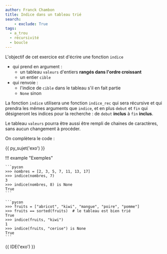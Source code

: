 ```yaml
---
author: Franck Chambon
title: Indice dans un tableau trié
search:
    - exclude: True
tags:
  - a_trou
  - récursivité
  - boucle
---
```

L'objectif de cet exercice est d'écrire une fonction `indice` 

- qui prend en argument :
    - un tableau `valeurs` d'entiers **rangés dans l'ordre croissant**
    - un entier `cible`
- qui renvoie :
    - l'indice de `cible` dans le tableau s'il en fait partie
    - `None` sinon

La fonction `indice` utilisera une fonction `indice_rec` qui sera récursive et qui prendra les mêmes arguments que `indice`, et en plus `debut` et `fin` qui désigneront les indices pour la recherche : de `debut` **inclus** à `fin` **inclus**.

Le tableau `valeurs` pourra être aussi être rempli de chaines de caractères, sans aucun changement à procéder.

On complètera le code :

{{ py_sujet('exo') }}

!!! example "Exemples"

    ```pycon
    >>> nombres = [2, 3, 5, 7, 11, 13, 17]
    >>> indice(nombres, 7)
    3
    >>> indice(nombres, 8) is None
    True
    ```

    ```pycon
    >>> fruits = ["abricot", "kiwi", "mangue", "poire", "pomme"]
    >>> fruits == sorted(fruits)  # le tableau est bien trié
    True
    >>> indice(fruits, "kiwi")
    1
    >>> indice(fruits, "cerise") is None
    True
    ```

{{ IDE('exo') }}
